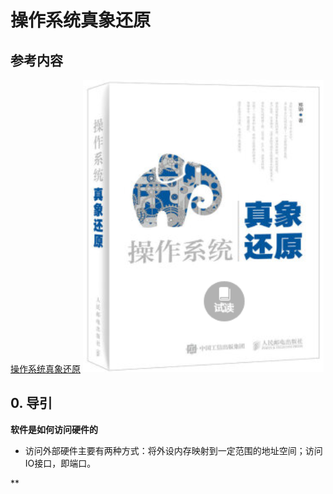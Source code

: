 # 操作系统真象还原
## 参考内容
[操作系统真象还原](https://book.douban.com/subject/26745156/)
![](2019-02-07-17-06-46.png)
## 0. 导引
**软件是如何访问硬件的**
* 访问外部硬件主要有两种方式：将外设内存映射到一定范围的地址空间；访问IO接口，即端口。

**